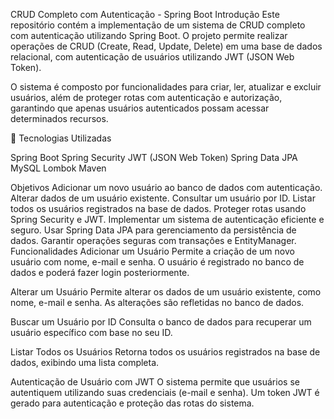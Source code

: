CRUD Completo com Autenticação - Spring Boot
Introdução
Este repositório contém a implementação de um sistema de CRUD completo com autenticação utilizando Spring Boot. O projeto permite realizar operações de CRUD (Create, Read, Update, Delete) em uma base de dados relacional, com autenticação de usuários utilizando JWT (JSON Web Token).

O sistema é composto por funcionalidades para criar, ler, atualizar e excluir usuários, além de proteger rotas com autenticação e autorização, garantindo que apenas usuários autenticados possam acessar determinados recursos.

🚀 Tecnologias Utilizadas

Spring Boot
Spring Security
JWT (JSON Web Token)
Spring Data JPA
MySQL
Lombok
Maven

Objetivos
Adicionar um novo usuário ao banco de dados com autenticação.
Alterar dados de um usuário existente.
Consultar um usuário por ID.
Listar todos os usuários registrados na base de dados.
Proteger rotas usando Spring Security e JWT.
Implementar um sistema de autenticação eficiente e seguro.
Usar Spring Data JPA para gerenciamento da persistência de dados.
Garantir operações seguras com transações e EntityManager.
Funcionalidades
Adicionar um Usuário
Permite a criação de um novo usuário com nome, e-mail e senha. O usuário é registrado no banco de dados e poderá fazer login posteriormente.

Alterar um Usuário
Permite alterar os dados de um usuário existente, como nome, e-mail e senha. As alterações são refletidas no banco de dados.

Buscar um Usuário por ID
Consulta o banco de dados para recuperar um usuário específico com base no seu ID.

Listar Todos os Usuários
Retorna todos os usuários registrados na base de dados, exibindo uma lista completa.

Autenticação de Usuário com JWT
O sistema permite que usuários se autentiquem utilizando suas credenciais (e-mail e senha). Um token JWT é gerado para autenticação e proteção das rotas do sistema.
